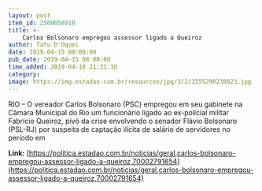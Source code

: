 ```yaml
---
layout: post
item_id: 2560058910
title: >-
    Carlos Bolsonaro empregou assessor ligado a Queiroz
author: Tatu D'Oquei
date: 2019-04-15 08:00:00
pub_date: 2019-04-15 08:00:00
time_added: 2019-04-18 21:21:16
category: 
image: https://img.estadao.com.br/resources/jpg/3/2/1555290238823.jpg
---
```


RIO – O vereador Carlos Bolsonaro (PSC) empregou em seu gabinete na Câmara Municipal do Rio um funcionário ligado ao ex-policial militar Fabrício Queiroz, pivô da crise envolvendo o senador Flávio Bolsonaro (PSL-RJ) por suspeita de captação ilícita de salário de servidores no período em

**Link:** [https://politica.estadao.com.br/noticias/geral,carlos-bolsonaro-empregou-assessor-ligado-a-queiroz,70002791654](https://politica.estadao.com.br/noticias/geral,carlos-bolsonaro-empregou-assessor-ligado-a-queiroz,70002791654)

